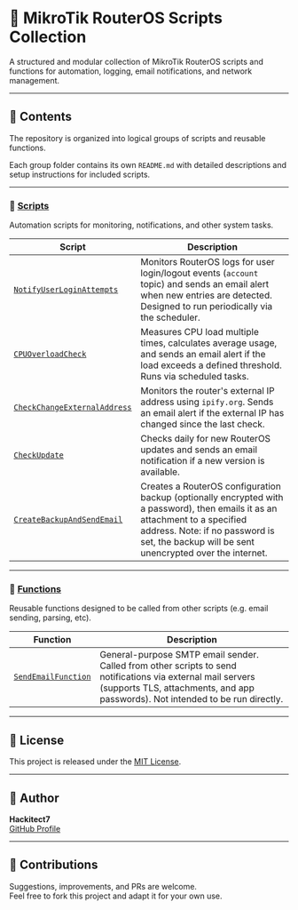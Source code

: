 # 📡 MikroTik RouterOS Scripts Collection

A structured and modular collection of MikroTik RouterOS scripts and functions for automation, logging, email notifications, and network management.

---

## 📁 Contents

The repository is organized into logical groups of scripts and reusable functions.

Each group folder contains its own `README.md` with detailed descriptions and setup instructions for included scripts.

---

### 🔧 [Scripts](./scripts/)

Automation scripts for monitoring, notifications, and other system tasks.

| Script              | Description       |
| ------------------- | ----------------- |
| [`NotifyUserLoginAttempts`](./scripts/NotifyUserLoginAttempts/) | Monitors RouterOS logs for user login/logout events (`account` topic) and sends an email alert when new entries are detected. Designed to run periodically via the scheduler. |
| [`CPUOverloadCheck`](./scripts/CPUOverloadCheck/)               | Measures CPU load multiple times, calculates average usage, and sends an email alert if the load exceeds a defined threshold. Runs via scheduled tasks.                       |
| [`CheckChangeExternalAddress`](./scripts/CheckChangeExternalAddress/) | Monitors the router's external IP address using `ipify.org`. Sends an email alert if the external IP has changed since the last check.                                  |
| [`CheckUpdate`](./scripts/CheckUpdate/) | Checks daily for new RouterOS updates and sends an email notification if a new version is available. |
| [`CreateBackupAndSendEmail`](./scripts/CreateBackupAndSendEmail/) | Creates a RouterOS configuration backup (optionally encrypted with a password), then emails it as an attachment to a specified address. Note: if no password is set, the backup will be sent unencrypted over the internet. |

---

### 🧩 [Functions](./functions/)

Reusable functions designed to be called from other scripts (e.g. email sending, parsing, etc).

| Function            | Description       |
| ------------------- | ----------------- |
| [`SendEmailFunction`](./functions/SendEmailFunction/) | General-purpose SMTP email sender. Called from other scripts to send notifications via external mail servers (supports TLS, attachments, and app passwords). Not intended to be run directly. |

---

## 📄 License

This project is released under the [MIT License](./LICENSE).

---

## 👤 Author

**Hackitect7**  
[GitHub Profile](https://github.com/Hackitect7/routeros-scripts)

---

## 🙌 Contributions

Suggestions, improvements, and PRs are welcome.  
Feel free to fork this project and adapt it for your own use.
